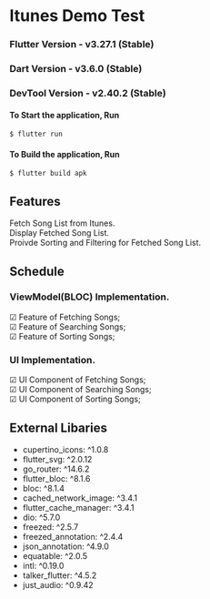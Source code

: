 # Itunes Demo Test

### Flutter Version - v3.27.1 (Stable)

### Dart Version - v3.6.0 (Stable)

### DevTool Version - v2.40.2 (Stable)

#### To Start the application, Run

`$ flutter run`

#### To Build the application, Run

`$ flutter build apk`

## Features

Fetch Song List from Itunes. \
Display Fetched Song List. \
Proivde Sorting and Filtering for Fetched Song List.

## Schedule

### ViewModel(BLOC) Implementation.

&#x2611; Feature of Fetching Songs; \
&#x2611; Feature of Searching Songs; \
&#x2611; Feature of Sorting Songs;

### UI Implementation.

&#x2611; UI Component of Fetching Songs; \
&#x2611; UI Component of Searching Songs; \
&#x2611; UI Component of Sorting Songs;

## External Libaries

- cupertino_icons: ^1.0.8
- flutter_svg: ^2.0.12
- go_router: ^14.6.2
- flutter_bloc: ^8.1.6
- bloc: ^8.1.4
- cached_network_image: ^3.4.1
- flutter_cache_manager: ^3.4.1
- dio: ^5.7.0
- freezed: ^2.5.7
- freezed_annotation: ^2.4.4
- json_annotation: ^4.9.0
- equatable: ^2.0.5
- intl: ^0.19.0
- talker_flutter: ^4.5.2
- just_audio: ^0.9.42

